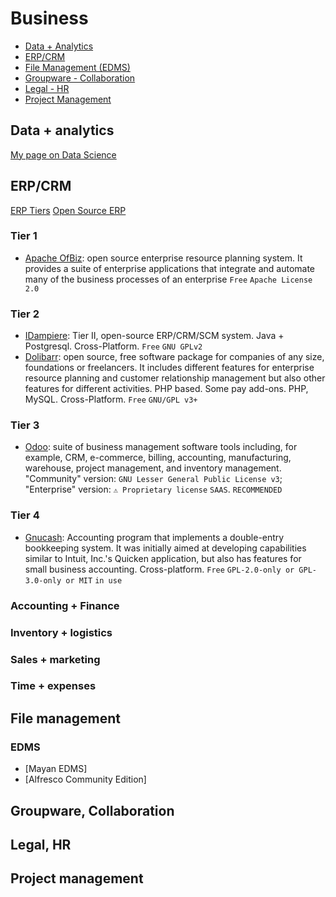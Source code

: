 # Business

- [Data + Analytics](#data-analytics)
- [ERP/CRM](#erp-crm)
- [File Management (EDMS)](#file-management)
- [Groupware - Collaboration](#groupware-collaboration)
- [Legal - HR](#legal-hr)
- [Project Management](#project-management)

## Data + analytics ## 
[My page on Data Science](../data-science.md)

## ERP/CRM ##
[ERP Tiers](https://erpmeaning.com/erp/erp-tiers-1-2-3/)
[Open Source ERP](https://dynamics.folio3.com/blog/open-source-enterprise-resource-planning-software/)
### Tier 1 ###
- [Apache OfBiz](https://ofbiz.apache.org/): open source enterprise resource planning system. It provides a suite of enterprise applications that integrate and automate many of the business processes of an enterprise `Free` `Apache License 2.0`
### Tier 2 ###
- [IDampiere](https://www.idempiere.org/): Tier II, open-source ERP/CRM/SCM system. Java + Postgresql. Cross-Platform. `Free` `GNU GPLv2`
- [Dolibarr](https://www.dolibarr.org/): open source, free software package for companies of any size, foundations or freelancers. It includes different features for enterprise resource planning and customer relationship management but also other features for different activities. PHP based. Some pay add-ons. PHP, MySQL. Cross-Platform. `Free` `GNU/GPL v3+`
### Tier 3 ###
- [Odoo](https://www.odoo.com/): suite of business management software tools including, for example, CRM, e-commerce, billing, accounting, manufacturing, warehouse, project management, and inventory management. "Community" version: `GNU Lesser General Public License v3`; "Enterprise" version: `⚠ Proprietary license` `SAAS`. `RECOMMENDED`
### Tier 4 ###
- [Gnucash](https://www.gnucash.org/): Accounting program that implements a double-entry bookkeeping system. It was initially aimed at developing capabilities similar to Intuit, Inc.'s Quicken application, but also has features for small business accounting. Cross-platform. `Free` `GPL-2.0-only or GPL-3.0-only or MIT` `in use`
### Accounting + Finance ###
### Inventory + logistics ### 
### Sales + marketing ### 
### Time + expenses ###

## File management ## 
### EDMS ###
- [Mayan EDMS]
- [Alfresco Community Edition]

## Groupware, Collaboration ##

## Legal, HR ##

## Project management ## 
